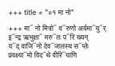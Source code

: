 +++
title = "०१ मा नो"

+++
मा᳓ नो मित्रो᳓ व᳓रुणो अर्यमा᳓यु᳓र्  
इ᳓न्द्र ऋभुक्षा᳓ मरु᳓तः प᳓रि ख्यन्  
य᳓द् वाजि᳓नो देव᳓जातस्य स᳓प्तेः  
प्रवक्ष्या᳓मो विद᳓थे वीरि᳓याणि